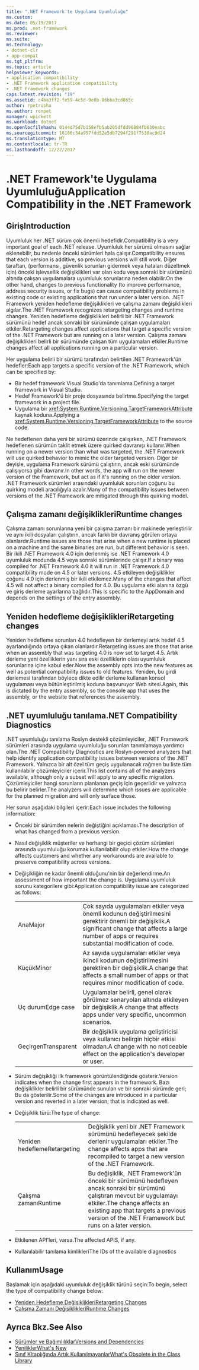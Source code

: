 ```yaml
---
title: ".NET Framework'te Uygulama Uyumluluğu"
ms.custom: 
ms.date: 05/19/2017
ms.prod: .net-framework
ms.reviewer: 
ms.suite: 
ms.technology:
- dotnet-clr
- app-compat
ms.tgt_pltfrm: 
ms.topic: article
helpviewer_keywords:
- application compatibility
- .NET Framework application compatibility
- .NET Framework changes
caps.latest.revision: "19"
ms.assetid: c4ba3ff2-fe59-4c5d-9e0b-86bba3cd865c
author: rpetrusha
ms.author: ronpet
manager: wpickett
ms.workload: dotnet
ms.openlocfilehash: 0144d75d7b158efb5ab205dfdd96884fb630eabc
ms.sourcegitcommit: 16186c34a957fdd52e5db7294f291f7530ac9d24
ms.translationtype: MT
ms.contentlocale: tr-TR
ms.lasthandoff: 12/22/2017
---
```

# <a name="application-compatibility-in-the-net-framework"></a><span data-ttu-id="f2f5a-102">.NET Framework'te Uygulama Uyumluluğu</span><span class="sxs-lookup"><span data-stu-id="f2f5a-102">Application Compatibility in the .NET Framework</span></span>

## <a name="introduction"></a><span data-ttu-id="f2f5a-103">Giriş</span><span class="sxs-lookup"><span data-stu-id="f2f5a-103">Introduction</span></span>
<span data-ttu-id="f2f5a-104">Uyumluluk her .NET sürüm çok önemli hedefidir.</span><span class="sxs-lookup"><span data-stu-id="f2f5a-104">Compatibility is a very important goal of each .NET release.</span></span> <span data-ttu-id="f2f5a-105">Uyumluluk her sürümü olmasını sağlar eklenebilir, bu nedenle önceki sürümleri hala çalışır.</span><span class="sxs-lookup"><span data-stu-id="f2f5a-105">Compatibility ensures that each version is additive, so previous versions will still work.</span></span> <span data-ttu-id="f2f5a-106">Diğer taraftan, (performansı, güvenlik sorunları gidermek veya hataları düzeltmek için) önceki işlevsellik değişiklikleri var olan kodu veya sonraki bir sürümünü altında çalışan uygulamalara uyumluluk sorunlarına neden olabilir.</span><span class="sxs-lookup"><span data-stu-id="f2f5a-106">On the other hand, changes to previous functionality (to improve performance, address security issues, or fix bugs) can cause compatibility problems in existing code or existing applications that run under a later version.</span></span> <span data-ttu-id="f2f5a-107">.NET Framework yeniden hedefleme değişiklikleri ve çalışma zamanı değişiklikleri algılar.</span><span class="sxs-lookup"><span data-stu-id="f2f5a-107">The .NET Framework recognizes retargeting changes and runtime changes.</span></span> <span data-ttu-id="f2f5a-108">Yeniden hedefleme değişiklikleri belirli bir .NET Framework sürümünü hedef ancak sonraki bir sürümünde çalışan uygulamaları etkiler.</span><span class="sxs-lookup"><span data-stu-id="f2f5a-108">Retargeting changes affect applications that target a specific version of the .NET Framework but are running on a later version.</span></span> <span data-ttu-id="f2f5a-109">Çalışma zamanı değişiklikleri belirli bir sürümünde çalışan tüm uygulamaları etkiler.</span><span class="sxs-lookup"><span data-stu-id="f2f5a-109">Runtime changes affect all applications running on a particular version.</span></span>

<span data-ttu-id="f2f5a-110">Her uygulama belirli bir sürümü tarafından belirtilen .NET Framework'ün hedefler:</span><span class="sxs-lookup"><span data-stu-id="f2f5a-110">Each app targets a specific version of the .NET Framework, which can be specified by:</span></span>

* <span data-ttu-id="f2f5a-111">Bir hedef framework Visual Studio'da tanımlama.</span><span class="sxs-lookup"><span data-stu-id="f2f5a-111">Defining a target framework in Visual Studio.</span></span>
* <span data-ttu-id="f2f5a-112">Hedef Framework'ü bir proje dosyasında belirtme.</span><span class="sxs-lookup"><span data-stu-id="f2f5a-112">Specifying the target framework in a project file.</span></span>
* <span data-ttu-id="f2f5a-113">Uygulama bir <xref:System.Runtime.Versioning.TargetFrameworkAttribute> kaynak koduna.</span><span class="sxs-lookup"><span data-stu-id="f2f5a-113">Applying a <xref:System.Runtime.Versioning.TargetFrameworkAttribute> to the source code.</span></span>

<span data-ttu-id="f2f5a-114">Ne hedeflenen daha yeni bir sürümü üzerinde çalışırken, .NET Framework hedeflenen sürümün taklit etmek üzere quirked davranışı kullanır.</span><span class="sxs-lookup"><span data-stu-id="f2f5a-114">When running on a newer version than what was targeted, the .NET Framework will use quirked behavior to mimic the older targeted version.</span></span> <span data-ttu-id="f2f5a-115">Diğer bir deyişle, uygulama Framework sürümü çalıştırın, ancak eski sürümünde çalışıyorsa gibi davranır.</span><span class="sxs-lookup"><span data-stu-id="f2f5a-115">In other words, the app will run on the newer version of the Framework, but act as if it's running on the older version.</span></span> <span data-ttu-id="f2f5a-116">.NET Framework sürümleri arasındaki uyumluluk sorunları çoğunu bu quirking modeli aracılığıyla azalır.</span><span class="sxs-lookup"><span data-stu-id="f2f5a-116">Many of the compatibility issues between versions of the .NET Framework are mitigated through this quirking model.</span></span>

## <a name="runtime-changes"></a><span data-ttu-id="f2f5a-117">Çalışma zamanı değişiklikleri</span><span class="sxs-lookup"><span data-stu-id="f2f5a-117">Runtime changes</span></span>

<span data-ttu-id="f2f5a-118">Çalışma zamanı sorunlarına yeni bir çalışma zamanı bir makinede yerleştirilir ve aynı ikili dosyaları çalıştırın, ancak farklı bir davranış görülen ortaya olanlardır.</span><span class="sxs-lookup"><span data-stu-id="f2f5a-118">Runtime issues are those that arise when a new runtime is placed on a machine and the same binaries are run, but different behavior is seen.</span></span> <span data-ttu-id="f2f5a-119">Bir ikili .NET Framework 4.0 için derlenmiş ise .NET Framework 4.0 uyumluluk modunda 4.5 veya sonraki sürümlerinde çalışır.</span><span class="sxs-lookup"><span data-stu-id="f2f5a-119">If a binary was compiled for .NET Framework 4.0 it will run in .NET Framework 4.0 compatibility mode on 4.5 or later versions.</span></span> <span data-ttu-id="f2f5a-120">4.5 etkileyen değişiklikler çoğunu 4.0 için derlenmiş bir ikili etkilemez.</span><span class="sxs-lookup"><span data-stu-id="f2f5a-120">Many of the changes that affect 4.5 will not affect a binary compiled for 4.0.</span></span> <span data-ttu-id="f2f5a-121">Bu uygulama etki alanına özgü ve giriş derleme ayarlarına bağlıdır.</span><span class="sxs-lookup"><span data-stu-id="f2f5a-121">This is specific to the AppDomain and depends on the settings of the entry assembly.</span></span>

## <a name="retargeting-changes"></a><span data-ttu-id="f2f5a-122">Yeniden hedefleme değişiklikleri</span><span class="sxs-lookup"><span data-stu-id="f2f5a-122">Retargeting changes</span></span>

<span data-ttu-id="f2f5a-123">Yeniden hedefleme sorunları 4.0 hedefleyen bir derlemeyi artık hedef 4.5 ayarlandığında ortaya çıkan olanlardır.</span><span class="sxs-lookup"><span data-stu-id="f2f5a-123">Retargeting issues are those that arise when an assembly that was targeting 4.0 is now set to target 4.5.</span></span> <span data-ttu-id="f2f5a-124">Artık derleme yeni özelliklerin yanı sıra eski özelliklerin olası uyumluluk sorunlarına içine kabul eder.</span><span class="sxs-lookup"><span data-stu-id="f2f5a-124">Now the assembly opts into the new features as well as potential compatibility issues to old features.</span></span> <span data-ttu-id="f2f5a-125">Yeniden, bu girdi derlemesi tarafından böylece dikte edilir derleme kullanan konsol uygulaması veya bütünleştirilmiş koduna başvuruyor Web sitesi.</span><span class="sxs-lookup"><span data-stu-id="f2f5a-125">Again, this is dictated by the entry assembly, so the console app that uses the assembly, or the website that references the assembly.</span></span>

## <a name="net-compatibility-diagnostics"></a><span data-ttu-id="f2f5a-126">.NET uyumluluğu tanılama</span><span class="sxs-lookup"><span data-stu-id="f2f5a-126">.NET Compatibility Diagnostics</span></span>

<span data-ttu-id="f2f5a-127">.NET uyumluluğu tanılama Roslyn destekli çözümleyiciler, .NET Framework sürümleri arasında uygulama uyumluluğu sorunları tanımlamaya yardımcı olan.</span><span class="sxs-lookup"><span data-stu-id="f2f5a-127">The .NET Compatibility Diagnostics are Roslyn-powered analyzers that help identify application compatibility issues between versions of the .NET Framework.</span></span> <span data-ttu-id="f2f5a-128">Yalnızca bir alt özel tüm geçiş uygulanacak rağmen bu liste tüm kullanılabilir çözümleyiciler içerir.</span><span class="sxs-lookup"><span data-stu-id="f2f5a-128">This list contains all of the analyzers available, although only a subset will apply to any specific migration.</span></span> <span data-ttu-id="f2f5a-129">Çözümleyiciler hangi sorunların planlanan geçiş için geçerlidir ve yalnızca bu belirir belirler.</span><span class="sxs-lookup"><span data-stu-id="f2f5a-129">The analyzers will determine which issues are applicable for the planned migration and will only surface those.</span></span>

<span data-ttu-id="f2f5a-130">Her sorun aşağıdaki bilgileri içerir:</span><span class="sxs-lookup"><span data-stu-id="f2f5a-130">Each issue includes the following information:</span></span>

-   <span data-ttu-id="f2f5a-131">Önceki bir sürümden nelerin değiştiğini açıklaması.</span><span class="sxs-lookup"><span data-stu-id="f2f5a-131">The description of what has changed from a previous version.</span></span>

-   <span data-ttu-id="f2f5a-132">Nasıl değişiklik müşteriler ve herhangi bir geçici çözüm sürümleri arasında uyumluluğu korumak kullanılabilir olup etkiler.</span><span class="sxs-lookup"><span data-stu-id="f2f5a-132">How the change affects customers and whether any workarounds are available to preserve compatibility across versions.</span></span>

-   <span data-ttu-id="f2f5a-133">Değişikliğin ne kadar önemli olduğunu'nin bir değerlendirme.</span><span class="sxs-lookup"><span data-stu-id="f2f5a-133">An assessment of how important the change is.</span></span> <span data-ttu-id="f2f5a-134">Uygulama uyumluluk sorunu kategorilere gibi:</span><span class="sxs-lookup"><span data-stu-id="f2f5a-134">Application compatibility issue are categorized as follows:</span></span>

    |   |   |
    |---|---|
    |<span data-ttu-id="f2f5a-135">Ana</span><span class="sxs-lookup"><span data-stu-id="f2f5a-135">Major</span></span>|<span data-ttu-id="f2f5a-136">Çok sayıda uygulamaları etkiler veya önemli kodunun değiştirilmesini gerektirir önemli bir değişiklik.</span><span class="sxs-lookup"><span data-stu-id="f2f5a-136">A significant change that affects a large number of apps or requires substantial modification of code.</span></span>|
    |<span data-ttu-id="f2f5a-137">Küçük</span><span class="sxs-lookup"><span data-stu-id="f2f5a-137">Minor</span></span>|<span data-ttu-id="f2f5a-138">Az sayıda uygulamaları etkiler veya ikincil kodunun değiştirilmesini gerektiren bir değişiklik.</span><span class="sxs-lookup"><span data-stu-id="f2f5a-138">A change that affects a small number of apps or that requires minor modification of code.</span></span>|
    |<span data-ttu-id="f2f5a-139">Uç durum</span><span class="sxs-lookup"><span data-stu-id="f2f5a-139">Edge case</span></span>|<span data-ttu-id="f2f5a-140">Uygulamalar belirli, genel olarak görülmez senaryoları altında etkileyen bir değişiklik.</span><span class="sxs-lookup"><span data-stu-id="f2f5a-140">A change that affects apps under very specific, uncommon scenarios.</span></span>|
    |<span data-ttu-id="f2f5a-141">Geçirgen</span><span class="sxs-lookup"><span data-stu-id="f2f5a-141">Transparent</span></span>|<span data-ttu-id="f2f5a-142">Bir değişiklik uygulama geliştiricisi veya kullanıcı belirgin hiçbir etkisi olmadan.</span><span class="sxs-lookup"><span data-stu-id="f2f5a-142">A change with no noticeable effect on the application's developer or user.</span></span>|

-   <span data-ttu-id="f2f5a-143">Sürüm değişikliği ilk framework görüntülendiğinde gösterir.</span><span class="sxs-lookup"><span data-stu-id="f2f5a-143">Version indicates when the change first appears in the framework.</span></span> <span data-ttu-id="f2f5a-144">Bazı değişiklikler belirli bir sürümünde sunulan ve bir sonraki sürümde geri; Bu da gösterilir.</span><span class="sxs-lookup"><span data-stu-id="f2f5a-144">Some of the changes are introduced in a particular version and reverted in a later version; that is indicated as well.</span></span>

-   <span data-ttu-id="f2f5a-145">Değişiklik türü:</span><span class="sxs-lookup"><span data-stu-id="f2f5a-145">The type of change:</span></span>

    |   |   |
    |---|---|
    |<span data-ttu-id="f2f5a-146">Yeniden hedefleme</span><span class="sxs-lookup"><span data-stu-id="f2f5a-146">Retargeting</span></span>|<span data-ttu-id="f2f5a-147">Değişiklik yeni bir .NET Framework sürümünü hedefleyecek şekilde derlenir uygulamaları etkiler.</span><span class="sxs-lookup"><span data-stu-id="f2f5a-147">The change affects apps that are recompiled to target a new version of the .NET Framework.</span></span>|
    |<span data-ttu-id="f2f5a-148">Çalışma zamanı</span><span class="sxs-lookup"><span data-stu-id="f2f5a-148">Runtime</span></span>|<span data-ttu-id="f2f5a-149">Bu değişiklik, .NET Framework'ün önceki bir sürümünü hedefleyen ancak sonraki bir sürümünü çalıştıran mevcut bir uygulamayı etkiler.</span><span class="sxs-lookup"><span data-stu-id="f2f5a-149">The change affects an existing app that targets a previous version of the .NET Framework but runs on a later version.</span></span>|

-   <span data-ttu-id="f2f5a-150">Etkilenen API'leri, varsa.</span><span class="sxs-lookup"><span data-stu-id="f2f5a-150">The affected APIS, if any.</span></span>

-   <span data-ttu-id="f2f5a-151">Kullanılabilir tanılama kimlikleri</span><span class="sxs-lookup"><span data-stu-id="f2f5a-151">The IDs of the available diagnostics</span></span>

## <a name="usage"></a><span data-ttu-id="f2f5a-152">Kullanım</span><span class="sxs-lookup"><span data-stu-id="f2f5a-152">Usage</span></span>
<span data-ttu-id="f2f5a-153">Başlamak için aşağıdaki uyumluluk değişiklik türünü seçin:</span><span class="sxs-lookup"><span data-stu-id="f2f5a-153">To begin, select the type of compatibility change below:</span></span>

* [<span data-ttu-id="f2f5a-154">Yeniden Hedefleme Değişiklikleri</span><span class="sxs-lookup"><span data-stu-id="f2f5a-154">Retargeting Changes</span></span>](./retargeting/index.md)
* [<span data-ttu-id="f2f5a-155">Çalışma Zamanı Değişiklikleri</span><span class="sxs-lookup"><span data-stu-id="f2f5a-155">Runtime Changes</span></span>](./runtime/index.md)


## <a name="see-also"></a><span data-ttu-id="f2f5a-156">Ayrıca Bkz.</span><span class="sxs-lookup"><span data-stu-id="f2f5a-156">See Also</span></span>

* [<span data-ttu-id="f2f5a-157">Sürümler ve Bağımlılıklar</span><span class="sxs-lookup"><span data-stu-id="f2f5a-157">Versions and Dependencies</span></span>](../../../docs/framework/migration-guide/versions-and-dependencies.md)
* [<span data-ttu-id="f2f5a-158">Yenilikler</span><span class="sxs-lookup"><span data-stu-id="f2f5a-158">What's New</span></span>](../../../docs/framework/whats-new/index.md)
* [<span data-ttu-id="f2f5a-159">Sınıf Kitaplığında Artık Kullanılmayanlar</span><span class="sxs-lookup"><span data-stu-id="f2f5a-159">What's Obsolete in the Class Library</span></span>](../../../docs/framework/whats-new/whats-obsolete.md)
